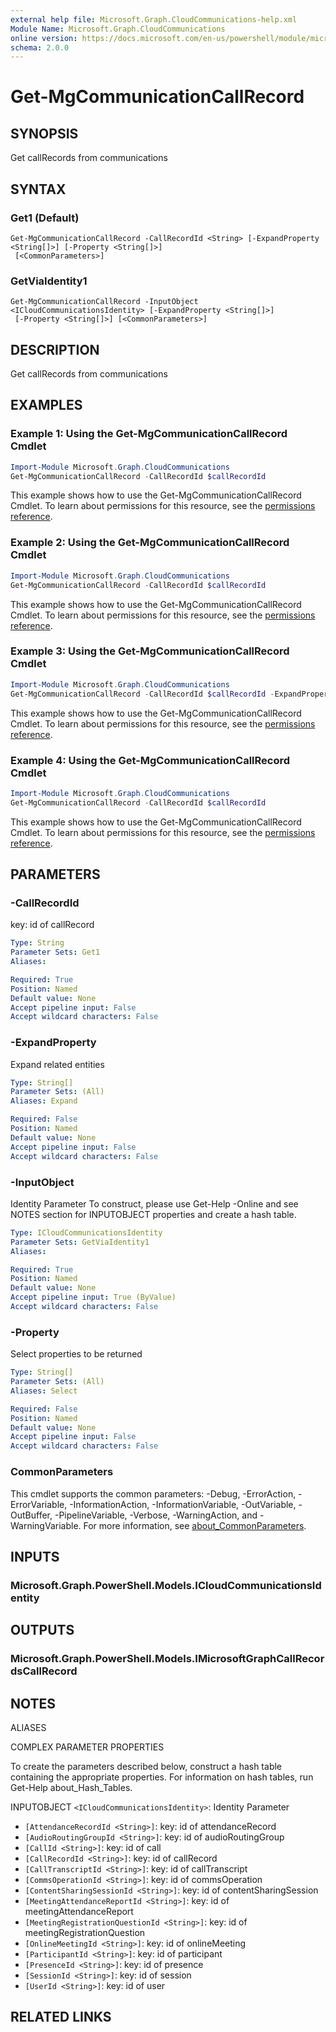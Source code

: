 ```yaml
---
external help file: Microsoft.Graph.CloudCommunications-help.xml
Module Name: Microsoft.Graph.CloudCommunications
online version: https://docs.microsoft.com/en-us/powershell/module/microsoft.graph.cloudcommunications/get-mgcommunicationcallrecord
schema: 2.0.0
---
```


# Get-MgCommunicationCallRecord

## SYNOPSIS
Get callRecords from communications

## SYNTAX

### Get1 (Default)
```
Get-MgCommunicationCallRecord -CallRecordId <String> [-ExpandProperty <String[]>] [-Property <String[]>]
 [<CommonParameters>]
```

### GetViaIdentity1
```
Get-MgCommunicationCallRecord -InputObject <ICloudCommunicationsIdentity> [-ExpandProperty <String[]>]
 [-Property <String[]>] [<CommonParameters>]
```

## DESCRIPTION
Get callRecords from communications

## EXAMPLES

### Example 1: Using the Get-MgCommunicationCallRecord Cmdlet
```powershell
Import-Module Microsoft.Graph.CloudCommunications
Get-MgCommunicationCallRecord -CallRecordId $callRecordId
```

This example shows how to use the Get-MgCommunicationCallRecord Cmdlet.
To learn about permissions for this resource, see the [permissions reference](/graph/permissions-reference).

### Example 2: Using the Get-MgCommunicationCallRecord Cmdlet
```powershell
Import-Module Microsoft.Graph.CloudCommunications
Get-MgCommunicationCallRecord -CallRecordId $callRecordId
```

This example shows how to use the Get-MgCommunicationCallRecord Cmdlet.
To learn about permissions for this resource, see the [permissions reference](/graph/permissions-reference).

### Example 3: Using the Get-MgCommunicationCallRecord Cmdlet
```powershell
Import-Module Microsoft.Graph.CloudCommunications
Get-MgCommunicationCallRecord -CallRecordId $callRecordId -ExpandProperty "sessions(`$expand=segments)"
```

This example shows how to use the Get-MgCommunicationCallRecord Cmdlet.
To learn about permissions for this resource, see the [permissions reference](/graph/permissions-reference).

### Example 4: Using the Get-MgCommunicationCallRecord Cmdlet
```powershell
Import-Module Microsoft.Graph.CloudCommunications
Get-MgCommunicationCallRecord -CallRecordId $callRecordId
```

This example shows how to use the Get-MgCommunicationCallRecord Cmdlet.
To learn about permissions for this resource, see the [permissions reference](/graph/permissions-reference).

## PARAMETERS

### -CallRecordId
key: id of callRecord

```yaml
Type: String
Parameter Sets: Get1
Aliases:

Required: True
Position: Named
Default value: None
Accept pipeline input: False
Accept wildcard characters: False
```

### -ExpandProperty
Expand related entities

```yaml
Type: String[]
Parameter Sets: (All)
Aliases: Expand

Required: False
Position: Named
Default value: None
Accept pipeline input: False
Accept wildcard characters: False
```

### -InputObject
Identity Parameter
To construct, please use Get-Help -Online and see NOTES section for INPUTOBJECT properties and create a hash table.

```yaml
Type: ICloudCommunicationsIdentity
Parameter Sets: GetViaIdentity1
Aliases:

Required: True
Position: Named
Default value: None
Accept pipeline input: True (ByValue)
Accept wildcard characters: False
```

### -Property
Select properties to be returned

```yaml
Type: String[]
Parameter Sets: (All)
Aliases: Select

Required: False
Position: Named
Default value: None
Accept pipeline input: False
Accept wildcard characters: False
```

### CommonParameters
This cmdlet supports the common parameters: -Debug, -ErrorAction, -ErrorVariable, -InformationAction, -InformationVariable, -OutVariable, -OutBuffer, -PipelineVariable, -Verbose, -WarningAction, and -WarningVariable. For more information, see [about_CommonParameters](http://go.microsoft.com/fwlink/?LinkID=113216).

## INPUTS

### Microsoft.Graph.PowerShell.Models.ICloudCommunicationsIdentity
## OUTPUTS

### Microsoft.Graph.PowerShell.Models.IMicrosoftGraphCallRecordsCallRecord
## NOTES

ALIASES

COMPLEX PARAMETER PROPERTIES

To create the parameters described below, construct a hash table containing the appropriate properties. For information on hash tables, run Get-Help about_Hash_Tables.


INPUTOBJECT `<ICloudCommunicationsIdentity>`: Identity Parameter
  - `[AttendanceRecordId <String>]`: key: id of attendanceRecord
  - `[AudioRoutingGroupId <String>]`: key: id of audioRoutingGroup
  - `[CallId <String>]`: key: id of call
  - `[CallRecordId <String>]`: key: id of callRecord
  - `[CallTranscriptId <String>]`: key: id of callTranscript
  - `[CommsOperationId <String>]`: key: id of commsOperation
  - `[ContentSharingSessionId <String>]`: key: id of contentSharingSession
  - `[MeetingAttendanceReportId <String>]`: key: id of meetingAttendanceReport
  - `[MeetingRegistrationQuestionId <String>]`: key: id of meetingRegistrationQuestion
  - `[OnlineMeetingId <String>]`: key: id of onlineMeeting
  - `[ParticipantId <String>]`: key: id of participant
  - `[PresenceId <String>]`: key: id of presence
  - `[SessionId <String>]`: key: id of session
  - `[UserId <String>]`: key: id of user

## RELATED LINKS
